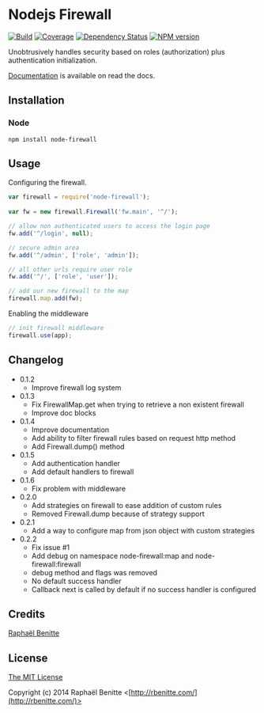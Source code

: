 # Nodejs Firewall

[![Build](https://travis-ci.org/plouc/node-firewall.png)](https://travis-ci.org/plouc/node-firewall)
[![Coverage](https://coveralls.io/repos/plouc/node-firewall/badge.png?branch=master)](https://coveralls.io/r/plouc/node-firewall?branch=master)
[![Dependency Status](https://david-dm.org/plouc/node-firewall.png)](https://david-dm.org/plouc/node-firewall)
[![NPM version](https://badge.fury.io/js/node-firewall.png)](http://badge.fury.io/js/node-firewall)

Unobtrusively handles security based on roles (authorization) plus authentication initialization.

[Documentation](http://node-firewall.readthedocs.org/en/latest/) is available on read the docs.

## Installation

### Node

```
npm install node-firewall
```

## Usage

Configuring the firewall.

```javascript
var firewall = require('node-firewall');
    
var fw = new firewall.Firewall('fw.main', '^/');

// allow non authenticated users to access the login page
fw.add('^/login', null);

// secure admin area
fw.add('^/admin', ['role', 'admin']);

// all other urls require user role
fw.add('^/', ['role', 'user']);

// add our new firewall to the map
firewall.map.add(fw);

```

Enabling the middleware

```javascript
// init firewall middleware
firewall.use(app);
```

## Changelog

* 0.1.2
  - Improve firewall log system
* 0.1.3
  - Fix FirewallMap.get when trying to retrieve a non existent firewall
  - Improve doc blocks
* 0.1.4
  - Improve documentation
  - Add ability to filter firewall rules based on request http method
  - Add Firewall.dump() method
* 0.1.5
  - Add authentication handler
  - Add default handlers to firewall
* 0.1.6
  - Fix problem with middleware
* 0.2.0
  - Add strategies on firewall to ease addition of custom rules
  - Removed Firewall.dump because of strategy support
* 0.2.1
  - Add a way to configure map from json object with custom strategies
* 0.2.2
  - Fix issue #1
  - Add debug on namespace node-firewall:map and node-firewall:firewall
  - debug method and flags was removed
  - No default success handler
  - Callback next is called by default if no success handler is configured

## Credits

[Raphaël Benitte](http://github.com/plouc)

## License

[The MIT License](http://opensource.org/licenses/MIT)

Copyright (c) 2014 Raphaël Benitte <[http://rbenitte.com/](http://rbenitte.com/)>
